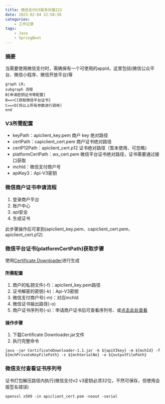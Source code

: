 ```yaml
---
title: 微信支付V3版本对接222
date: 2023-02-04 22:58:58
categories: 
    - 工作记录
tags:
    - Java
    - SpringBoot
---
```



### 摘要
当需要使用微信支付时，需确保有一个可使用的appid，这里包括(微信公众平台、微信小程序、微信开放平台)等

```mermaid
graph LR;
subgraph 流程
B[申请密钥证书等配置]
B==>C[获取微信平台证书]
C==>D[将以上所有参数进行调用]
end
```

### V3所需配置
- keyPath：apiclient_key.pem 商户 key 绝对路径
- certPath：capiclient_cert.pem 商户证书绝对路径
- certP12Path：apiclient_cert.p12 证书绝对路径（暂未使用、可忽略）
- platformCertPath：wx_cert.pem 微信平台证书绝对路径，证书需要通过接口获取
- mchId：微信支付商户号
- apiKey3：Api-V3密钥

### 微信商户证书申请流程

1. 登录商户平台
2. 账户中心
3. api安全
4. 生成证书

此步骤操作后可拿到(apiclient_key.pem、capiclient_cert.pem、apiclient_cert.p12)

### 微信平台证书(platformCertPath)获取步骤

使用[Certificate Downloader](https://github.com/wechatpay-apiv3/CertificateDownloader)进行生成

#### 所需配置
1. 商户的私钥文件(-f)：apiclient_key.pem路径
2. 证书解密的密钥(-k)：Api-V3密钥
3. 微信支付商户号(-m)：对应mchId
4. 微信证书输出路径(-o)
5. 商户证书序列号(-s)：申请商户证书后可查看序列号、或[点击此处查看](#微信支付查看证书序列号)

#### 操作步骤
1. 下载Certificate Downloader.jar文件
2. 执行完整命令
   
```shell
java -jar CertificateDownloader-1.1.jar -k ${apiV3key} -m ${mchId} -f ${mchPrivateKeyFilePath} -s ${mchSerialNo} -o ${outputFilePath}
```

### 微信支付查看证书序列号

证书打包解压路径内执行(微信支付v2  v3密钥必须32位，不然可保存，但使用会报签名错误)
```shell
openssl x509 -in apiclient_cert.pem -noout -serial
```